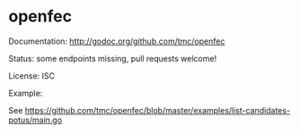 openfec
=======

Documentation: http://godoc.org/github.com/tmc/openfec

Status: some endpoints missing, pull requests welcome!

License: ISC

Example: 

See https://github.com/tmc/openfec/blob/master/examples/list-candidates-potus/main.go
